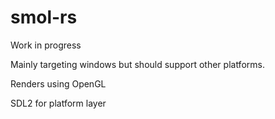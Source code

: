 # smol-rs


Work in progress

Mainly targeting windows but should support other platforms.

Renders using OpenGL


SDL2 for platform layer

